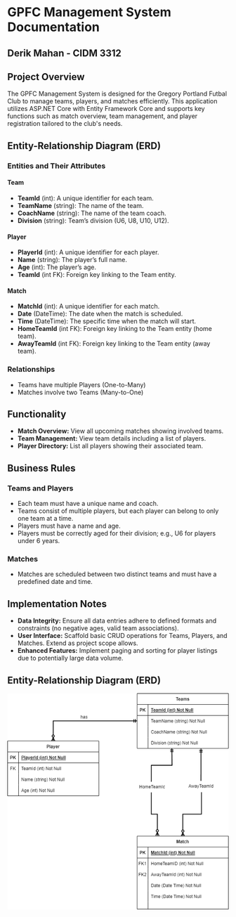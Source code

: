 # GPFC Management System Documentation

## Derik Mahan - CIDM 3312

## Project Overview
The GPFC Management System is designed for the Gregory Portland Futbal Club to manage teams, players, and matches efficiently. This application utilizes ASP.NET Core with Entity Framework Core and supports key functions such as match overview, team management, and player registration tailored to the club's needs.

## Entity-Relationship Diagram (ERD)
### Entities and Their Attributes
#### Team
- **TeamId** (int): A unique identifier for each team.
- **TeamName** (string): The name of the team.
- **CoachName** (string): The name of the team coach.
- **Division** (string): Team’s division (U6, U8, U10, U12).

#### Player
- **PlayerId** (int): A unique identifier for each player.
- **Name** (string): The player’s full name.
- **Age** (int): The player’s age.
- **TeamId** (int FK): Foreign key linking to the Team entity.

#### Match
- **MatchId** (int): A unique identifier for each match.
- **Date** (DateTime): The date when the match is scheduled.
- **Time** (DateTime): The specific time when the match will start.
- **HomeTeamId** (int FK): Foreign key linking to the Team entity (home team).
- **AwayTeamId** (int FK): Foreign key linking to the Team entity (away team).

### Relationships
- Teams have multiple Players (One-to-Many)
- Matches involve two Teams (Many-to-One)

## Functionality
- **Match Overview:** View all upcoming matches showing involved teams.
- **Team Management:** View team details including a list of players.
- **Player Directory:** List all players showing their associated team.

## Business Rules
### Teams and Players
- Each team must have a unique name and coach.
- Teams consist of multiple players, but each player can belong to only one team at a time.
- Players must have a name and age.
- Players must be correctly aged for their division; e.g., U6 for players under 6 years.

### Matches
- Matches are scheduled between two distinct teams and must have a predefined date and time.

## Implementation Notes
- **Data Integrity:** Ensure all data entries adhere to defined formats and constraints (no negative ages, valid team associations).
- **User Interface:** Scaffold basic CRUD operations for Teams, Players, and Matches. Extend as project scope allows.
- **Enhanced Features:** Implement paging and sorting for player listings due to potentially large data volume.

## Entity-Relationship Diagram (ERD)
![ER Diagram](./Images/diagram.png)